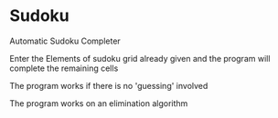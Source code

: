 # Sudoku
Automatic Sudoku Completer

Enter the Elements of sudoku grid already given
and the program will complete the remaining cells

The program works if there is no 'guessing' involved

The program works on an elimination algorithm

